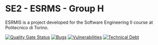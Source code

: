 # SE2 - ESRMS - Group H

ESRMIS is a project developed for the Software Engineering II course at Politecnico di Torino.

[![Quality Gate Status](https://sonarcloud.io/api/project_badges/measure?project=Piryus_Electronic_Student_Record_Management_System&metric=alert_status)](https://sonarcloud.io/dashboard?id=Piryus_Electronic_Student_Record_Management_System)
[![Bugs](https://sonarcloud.io/api/project_badges/measure?project=Piryus_Electronic_Student_Record_Management_System&metric=bugs)](https://sonarcloud.io/dashboard?id=Piryus_Electronic_Student_Record_Management_System)
[![Vulnerabilities](https://sonarcloud.io/api/project_badges/measure?project=Piryus_Electronic_Student_Record_Management_System&metric=vulnerabilities)](https://sonarcloud.io/dashboard?id=Piryus_Electronic_Student_Record_Management_System)
[![Technical Debt](https://sonarcloud.io/api/project_badges/measure?project=Piryus_Electronic_Student_Record_Management_System&metric=sqale_index)](https://sonarcloud.io/dashboard?id=Piryus_Electronic_Student_Record_Management_System)
